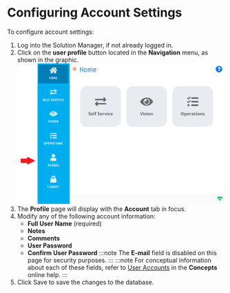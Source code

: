 # Configuring Account Settings

To configure account settings:

1. Log into the Solution Manager, if not already logged in.
2. Click on the **user profile** button located in the **Navigation** menu, as shown in the graphic.
   ![User Profile Button](../../../Resources/Images/SM/User-Profile-Button.png "User Profile Button")
3. The **Profile** page will display with the **Account** tab in focus.
4. Modify any of the following account information:
   - **Full User Name** (required)
   - **Notes**
   - **Comments**
   - **User Password**
   - **Confirm User Password**
   :::note
   The **E-mail** field is disabled on this page for security purposes.
   :::
   :::note
   For conceptual information about each of these fields, refer to [User Accounts](../../../administration/user-accounts.md) in the **Concepts** online help.
   :::
5. Click Save to save the changes to the database.
